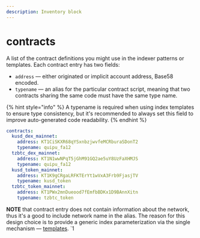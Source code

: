 ```yaml
---
description: Inventory block
---
```


# contracts

A list of the contract definitions you might use in the indexer patterns or templates. Each contract entry has two fields:

* `address` — either originated or implicit account address, Base58 encoded.
* `typename` — an alias for the particular contract script, meaning that two contracts sharing the same code must have the same type name.

{% hint style="info" %}
A typename is required when using index templates to ensure type consistency, but it's recommended to always set this field to improve auto-generated code readability.
{% endhint %}

```yaml
contracts:
  kusd_dex_mainnet:
    address: KT1CiSKXR68qYSxnbzjwvfeMCRburaSDonT2
    typename: quipu_fa12
  tzbtc_dex_mainnet:
    address: KT1N1wwNPqT5jGhM91GQ2ae5uY8UzFaXHMJS
    typename: quipu_fa12
  kusd_token_mainnet:
    address: KT1K9gCRgaLRFKTErYt1wVxA3Frb9FjasjTV
    typename: kusd_token
  tzbtc_token_mainnet:
    address: KT1PWx2mnDueood7fEmfbBDKx1D9BAnnXitn
    typename: tzbtc_token
```

**NOTE** that contract entry does not contain information about the network, thus it's a good to include network name in the alias. The reason for this design choice is to provide a generic index parameterization via the single mechanism — [templates](templates.md).
`1  
